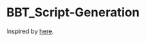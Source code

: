 # BBT_Script-Generation

Inspired by [here](https://github.com/macbrennan90/translation-model/blob/master/translation-model.ipynb).
